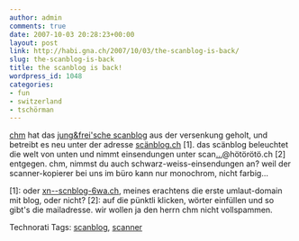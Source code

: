 ```yaml
---
author: admin
comments: true
date: 2007-10-03 20:28:23+00:00
layout: post
link: http://habi.gna.ch/2007/10/03/the-scanblog-is-back/
slug: the-scanblog-is-back
title: the scanblog is back!
wordpress_id: 1048
categories:
- fun
- switzerland
- tschörman
---
```


[chm](http://bloxxs.ch/?p=1070) hat das [jung&frei'sche scanblog](http://www.jungundfrei.ch/photoblog/) aus der versenkung geholt, und betreibt es neu unter der adresse [scänblog.ch](http://sc%C3%A4nblog.ch/) [1].
das scänblog beleuchtet die welt von unten und nimmt einsendungen unter scan[...](http://mailhide.recaptcha.net/d?k=019yS2A0QZwy7gXUOBeWd3Tw==&c=8HvAmyAK4aQuH0jRQbSb5idBzORhnFiuCKl3Iz7l-lY=)@hötörötö.ch [2] entgegen.
chm, nimmst du auch schwarz-weiss-einsendungen an? weil der scanner-kopierer bei uns im büro kann nur monochrom, nicht farbig...

[1]: oder [xn--scnblog-6wa.ch](http://xn--scnblog-6wa.ch), meines erachtens die erste umlaut-domain mit blog, oder nicht?
[2]: auf die pünktli klicken, wörter einfüllen und so gibt's die mailadresse. wir wollen ja den herrn chm nicht vollspammen.



Technorati Tags: [scanblog](http://www.technorati.com/tag/scanblog), [scanner](http://www.technorati.com/tag/scanner)
